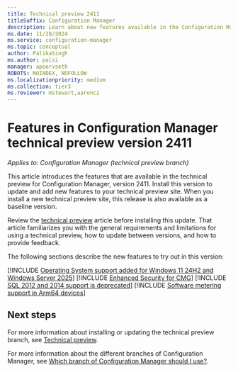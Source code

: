 ```yaml
---
title: Technical preview 2411
titleSuffix: Configuration Manager
description: Learn about new features available in the Configuration Manager technical preview branch version 2411.
ms.date: 11/28/2024
ms.service: configuration-manager
ms.topic: conceptual
author: PalikaSingh
ms.author: palsi
manager: apoorvseth
ROBOTS: NOINDEX, NOFOLLOW
ms.localizationpriority: medium
ms.collection: tier3
ms.reviewer: mstewart,aaroncz 
---
```

# Features in Configuration Manager technical preview version 2411

*Applies to: Configuration Manager (technical preview branch)*

This article introduces the features that are available in the technical preview for Configuration Manager, version 2411. Install this version to update and add new features to your technical preview site. When you install a new technical preview site, this release is also available as a baseline version.

Review the [technical preview](../technical-preview.md) article before installing this update. That article familiarizes you with the general requirements and limitations for using a technical preview, how to update between versions, and how to provide feedback.

The following sections describe the new features to try out in this version:

[!INCLUDE [Operating System support added for Windows 11 24H2 and Windows Server 2025](includes/2411/26942563.md)]
[!INCLUDE [Enhanced Security for CMG](includes/2411/27297018.md)]
[!INCLUDE [SQL 2012 and 2014 support is deprecated](includes/2411/27212884.md)]
[!INCLUDE [Software metering support in Arm64 devices](includes/2411/17419432.md)]


## Next steps

For more information about installing or updating the technical preview branch, see [Technical preview](../technical-preview.md).

For more information about the different branches of Configuration Manager, see [Which branch of Configuration Manager should I use?](../../understand/which-branch-should-i-use.md).

